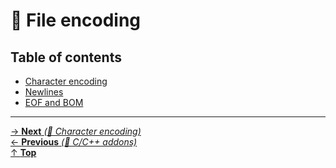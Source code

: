 # 📝 File encoding

## Table of contents

- [Character encoding](character_encoding.md)
- [Newlines](newlines.md)
- [EOF and BOM](eof_bom.md)

<hr>

[→ **Next** _(📝 Character encoding)_](character_encoding.md)<br>
[← **Previous** _(🤖 C/C++ addons)_](../development_environment/cpp_addons.md)<br>
[↑ **Top**](../../README.md#table-of-contents)<br>
